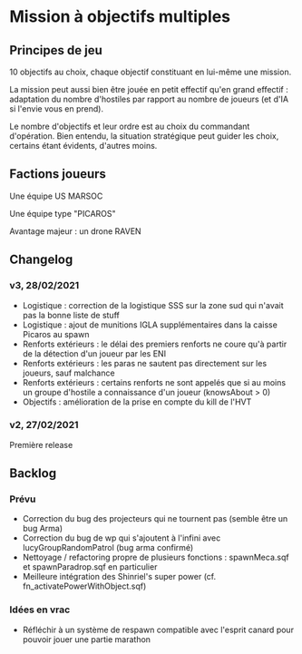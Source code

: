 # Mission à objectifs multiples

## Principes de jeu

10 objectifs au choix, chaque objectif constituant en lui-même une mission.

La mission peut aussi bien être jouée en petit effectif qu'en grand effectif : adaptation du nombre d'hostiles par rapport au nombre de joueurs (et d'IA si l'envie vous en prend).

Le nombre d'objectifs et leur ordre est au choix du commandant d'opération. Bien entendu, la situation stratégique peut guider les choix, certains étant évidents, d'autres moins.

## Factions joueurs

Une équipe US MARSOC

Une équipe type "PICAROS"

Avantage majeur : un drone RAVEN

## Changelog

### v3, 28/02/2021

* Logistique : correction de la logistique SSS sur la zone sud qui n'avait pas la bonne liste de stuff
* Logistique : ajout de munitions IGLA supplémentaires dans la caisse Picaros au spawn
* Renforts extérieurs : le délai des premiers renforts ne coure qu'à partir de la détection d'un joueur par les ENI
* Renforts extérieurs : les paras ne sautent pas directement sur les joueurs, sauf malchance
* Renforts extérieurs : certains renforts ne sont appelés que si au moins un groupe d'hostile a connaissance d'un joueur (knowsAbout > 0)
* Objectifs : amélioration de la prise en compte du kill de l'HVT

### v2, 27/02/2021

Première release

## Backlog

### Prévu

* Correction du bug des projecteurs qui ne tournent pas (semble être un bug Arma)
* Correction du bug de wp qui s'ajoutent à l'infini avec lucyGroupRandomPatrol (bug arma confirmé)
* Nettoyage / refactoring propre de plusieurs fonctions : spawnMeca.sqf et spawnParadrop.sqf en particulier
* Meilleure intégration des Shinriel's super power (cf. fn_activatePowerWithObject.sqf)

### Idées en vrac

* Réfléchir à un système de respawn compatible avec l'esprit canard pour pouvoir jouer une partie marathon
